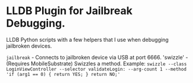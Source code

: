 # LLDB Plugin for Jailbreak Debugging.

LLDB Python scripts with a few helpers that I use when debugging jailbroken devices.

`jailbreak` - Connects to jailbroken device via USB at port 6666.
'swizzle' - (Requires MobileSubstrate) Swizzles a method. Example: `swizzle --class LoginViewController --selector validateLogin: --arg-count 1 --method 'if (arg1 == 0) { return YES; } return NO;'`